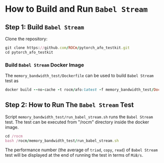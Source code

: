 # How to Build and Run `Babel Stream` 
 
## Step 1: Build `Babel Stream`
Clone the repository:
```ruby
git clone https://github.com/ROCm/pytorch_afo_testkit.git
cd pytorch_afo_testkit
```

### Build `Babel Stream` Docker Image
The `memory_bandwidth_test/Dockerfile` can be used to build `Babel Stream` test as
```ruby
docker build --no-cache -t rocm/afo:latest -f memory_bandwidth_test/Dockerfile .
```

## Step 2: How to Run The `Babel Stream` Test

Script `memory_bandwidth_test/run_babel_stream.sh` runs the `Babel Stream` test. The test can be executed from "/rocm" directory inside the docker image.

```ruby
cd /rocm
bash /rocm/memory_bandwidth_test/run_babel_stream.sh
```

The performance number (the average of `triad`, `copy`, `read`) of `Babel Stream` test will be displayed at the end of running the test in terms of `MiB/s`.
